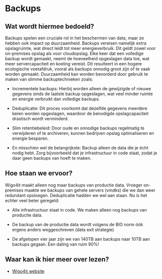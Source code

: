 # Backups

## Wat wordt hiermee bedoeld?
Backups spelen een cruciale rol in het beschermen van data, maar ze hebben ook impact op duurzaamheid. Backups vereisen namelijk extra opslagruimte, wat direct leidt tot meer energieverbruik. Dit geldt zowel voor on-premises opslag als voor cloudopslag. Elke keer dat een volledige backup wordt gemaakt, neemt de hoeveelheid opgeslagen data toe, wat meer servercapaciteit en koeling vereist. Dit resulteert in een hogere ecologische voetafdruk, vooral als backups onnodig groot zijn of te vaak worden gemaakt.
Duurzaamheid kan worden bevorderd door gebruik te maken van slimme backuptechnieken zoals:

- Incrementele backups: Hierbij worden alleen de gewijzigde of nieuwe gegevens sinds de laatste backup opgeslagen, wat veel minder ruimte en energie verbruikt dan volledige backups.

- Deduplicatie: Dit proces voorkomt dat dezelfde gegevens meerdere keren worden opgeslagen, waardoor de benodigde opslagcapaciteit drastisch wordt verminderd.

- Slim retentiebeleid: Door oude en onnodige backups regelmatig te verwijderen of te archiveren, kunnen bedrijven opslag optimaliseren en energie besparen.

- En misschien wel de belangrijkste: Backup alleen de data die je écht nodig hebt. Zorg bijvoorbeeld dat je infrastructuur in code staat, zodat je daar geen backups van hoeft te maken.

## Hoe staan we ervoor?
Wigo4it maakt alleen nog maar backups van productie data. Vroeger on-premises maakte we backups van gehele servers (vmdks) die we dan weer redundant opsloegen. Deduplicatie hadden we wel aan staan. Nu is het echter veel beter geregeld:

- Alle infrastructuur staat in code. We maken alleen nog backups van productie data.

- De backup van de productie data wordt volgens de BIO norm óók ergens anders weggeschreven (data exit strategie)

- De afgelopen vier jaar zijn we van 140TB aan backups naar 10TB aan backups gegaan. Een daling van ruim 90%!

## Waar kan ik hier meer over lezen?
- <a href="https://www.wigo4it.nl/?utm=duurzaamheidsradar">Wigo4it website</a>







